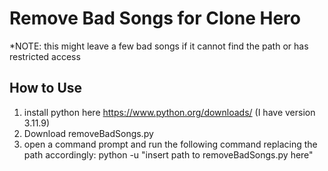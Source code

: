# Remove Bad Songs for Clone Hero
*NOTE: this might leave a few bad songs if it cannot find the path or has restricted access

## How to Use
1. install python here https://www.python.org/downloads/ (I have version 3.11.9)
2. Download removeBadSongs.py
3. open a command prompt and run the following command replacing the path accordingly: python -u "insert path to removeBadSongs.py here"

